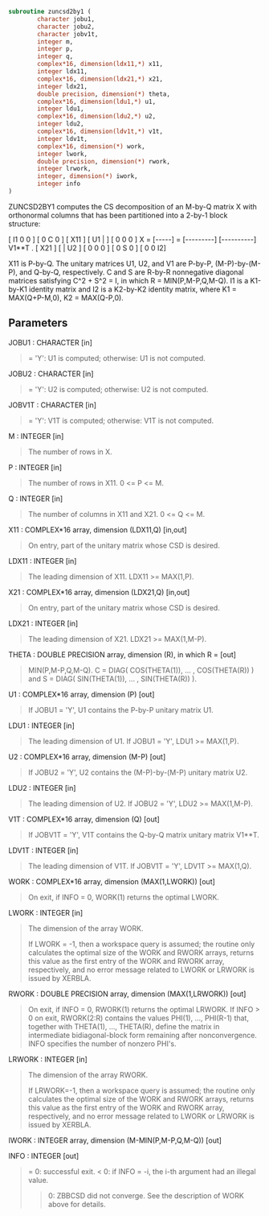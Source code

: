```fortran
subroutine zuncsd2by1 (
        character jobu1,
        character jobu2,
        character jobv1t,
        integer m,
        integer p,
        integer q,
        complex*16, dimension(ldx11,*) x11,
        integer ldx11,
        complex*16, dimension(ldx21,*) x21,
        integer ldx21,
        double precision, dimension(*) theta,
        complex*16, dimension(ldu1,*) u1,
        integer ldu1,
        complex*16, dimension(ldu2,*) u2,
        integer ldu2,
        complex*16, dimension(ldv1t,*) v1t,
        integer ldv1t,
        complex*16, dimension(*) work,
        integer lwork,
        double precision, dimension(*) rwork,
        integer lrwork,
        integer, dimension(*) iwork,
        integer info
)
```

ZUNCSD2BY1 computes the CS decomposition of an M-by-Q matrix X with
orthonormal columns that has been partitioned into a 2-by-1 block
structure:

[  I1 0  0 ]
[  0  C  0 ]
[ X11 ]   [ U1 |    ] [  0  0  0 ]
X = [-----] = [---------] [----------] V1\*\*T .
[ X21 ]   [    | U2 ] [  0  0  0 ]
[  0  S  0 ]
[  0  0  I2]

X11 is P-by-Q. The unitary matrices U1, U2, and V1 are P-by-P,
(M-P)-by-(M-P), and Q-by-Q, respectively. C and S are R-by-R
nonnegative diagonal matrices satisfying C^2 + S^2 = I, in which
R = MIN(P,M-P,Q,M-Q). I1 is a K1-by-K1 identity matrix and I2 is a
K2-by-K2 identity matrix, where K1 = MAX(Q+P-M,0), K2 = MAX(Q-P,0).

## Parameters
JOBU1 : CHARACTER [in]
> = 'Y':      U1 is computed;
> otherwise:  U1 is not computed.

JOBU2 : CHARACTER [in]
> = 'Y':      U2 is computed;
> otherwise:  U2 is not computed.

JOBV1T : CHARACTER [in]
> = 'Y':      V1T is computed;
> otherwise:  V1T is not computed.

M : INTEGER [in]
> The number of rows in X.

P : INTEGER [in]
> The number of rows in X11. 0 <= P <= M.

Q : INTEGER [in]
> The number of columns in X11 and X21. 0 <= Q <= M.

X11 : COMPLEX\*16 array, dimension (LDX11,Q) [in,out]
> On entry, part of the unitary matrix whose CSD is desired.

LDX11 : INTEGER [in]
> The leading dimension of X11. LDX11 >= MAX(1,P).

X21 : COMPLEX\*16 array, dimension (LDX21,Q) [in,out]
> On entry, part of the unitary matrix whose CSD is desired.

LDX21 : INTEGER [in]
> The leading dimension of X21. LDX21 >= MAX(1,M-P).

THETA : DOUBLE PRECISION array, dimension (R), in which R = [out]
> MIN(P,M-P,Q,M-Q).
> C = DIAG( COS(THETA(1)), ... , COS(THETA(R)) ) and
> S = DIAG( SIN(THETA(1)), ... , SIN(THETA(R)) ).

U1 : COMPLEX\*16 array, dimension (P) [out]
> If JOBU1 = 'Y', U1 contains the P-by-P unitary matrix U1.

LDU1 : INTEGER [in]
> The leading dimension of U1. If JOBU1 = 'Y', LDU1 >=
> MAX(1,P).

U2 : COMPLEX\*16 array, dimension (M-P) [out]
> If JOBU2 = 'Y', U2 contains the (M-P)-by-(M-P) unitary
> matrix U2.

LDU2 : INTEGER [in]
> The leading dimension of U2. If JOBU2 = 'Y', LDU2 >=
> MAX(1,M-P).

V1T : COMPLEX\*16 array, dimension (Q) [out]
> If JOBV1T = 'Y', V1T contains the Q-by-Q matrix unitary
> matrix V1\*\*T.

LDV1T : INTEGER [in]
> The leading dimension of V1T. If JOBV1T = 'Y', LDV1T >=
> MAX(1,Q).

WORK : COMPLEX\*16 array, dimension (MAX(1,LWORK)) [out]
> On exit, if INFO = 0, WORK(1) returns the optimal LWORK.

LWORK : INTEGER [in]
> The dimension of the array WORK.
> 
> If LWORK = -1, then a workspace query is assumed; the routine
> only calculates the optimal size of the WORK and RWORK
> arrays, returns this value as the first entry of the WORK
> and RWORK array, respectively, and no error message related
> to LWORK or LRWORK is issued by XERBLA.

RWORK : DOUBLE PRECISION array, dimension (MAX(1,LRWORK)) [out]
> On exit, if INFO = 0, RWORK(1) returns the optimal LRWORK.
> If INFO > 0 on exit, RWORK(2:R) contains the values PHI(1),
> ..., PHI(R-1) that, together with THETA(1), ..., THETA(R),
> define the matrix in intermediate bidiagonal-block form
> remaining after nonconvergence. INFO specifies the number
> of nonzero PHI's.

LRWORK : INTEGER [in]
> The dimension of the array RWORK.
> 
> If LRWORK=-1, then a workspace query is assumed; the routine
> only calculates the optimal size of the WORK and RWORK
> arrays, returns this value as the first entry of the WORK
> and RWORK array, respectively, and no error message related
> to LWORK or LRWORK is issued by XERBLA.

IWORK : INTEGER array, dimension (M-MIN(P,M-P,Q,M-Q)) [out]

INFO : INTEGER [out]
> = 0:  successful exit.
> < 0:  if INFO = -i, the i-th argument had an illegal value.
> > 0:  ZBBCSD did not converge. See the description of WORK
> above for details.
